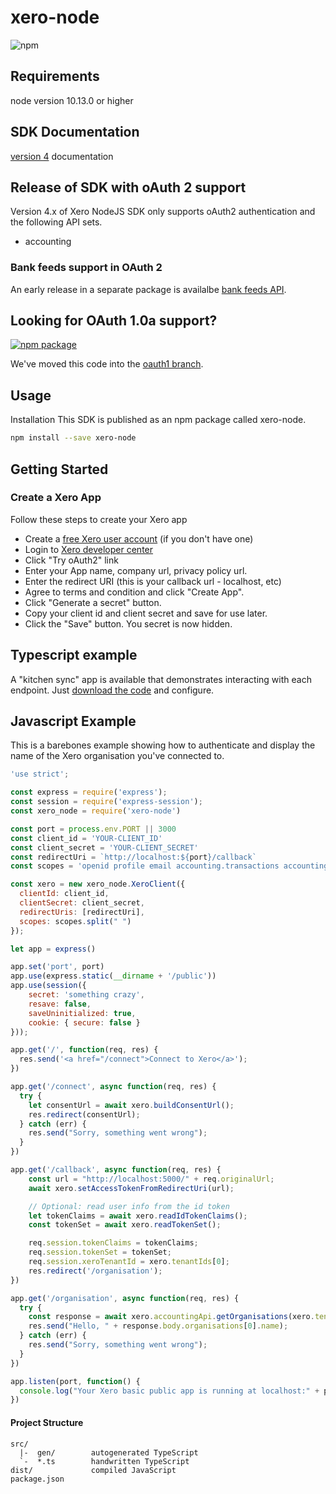 # xero-node
![npm](https://img.shields.io/npm/v/xero-node?label=xero-node)

## Requirements
node version 10.13.0 or higher

## SDK Documentation
[version 4](https://xeroapi.github.io/xero-node/) documentation

## Release of SDK with oAuth 2 support
Version 4.x of Xero NodeJS SDK only supports oAuth2 authentication and the following API sets.
* accounting

### Bank feeds support in OAuth 2
An early release in a separate package is availalbe [bank feeds API](https://github.com/XeroAPI/xero-node-bankfeeds).

## Looking for OAuth 1.0a support?
[![npm package](https://img.shields.io/badge/npm%20package-3.1.2-blue.svg)](https://www.npmjs.com/package/xero-node/v/3.1.2)

We've moved this code into the [oauth1 branch](https://github.com/XeroAPI/xero-node/tree/oauth1).

## Usage
Installation
This SDK is published as an npm package called xero-node.

```sh
npm install --save xero-node
```

## Getting Started

### Create a Xero App
Follow these steps to create your Xero app

* Create a [free Xero user account](https://www.xero.com/us/signup/api/) (if you don't have one)
* Login to [Xero developer center](https://developer.xero.com/myapps)
* Click "Try oAuth2" link
* Enter your App name, company url, privacy policy url.
* Enter the redirect URI (this is your callback url - localhost, etc)
* Agree to terms and condition and click "Create App".
* Click "Generate a secret" button.
* Copy your client id and client secret and save for use later.
* Click the "Save" button. You secret is now hidden.

## Typescript example
A "kitchen sync" app is available that demonstrates interacting with each endpoint.
Just [download the code](https://github.com/XeroAPI/xero-node-oauth2-app) and configure.

## Javascript Example
This is a barebones example showing how to authenticate and display the
name of the Xero organisation you've connected to.

```js
'use strict';

const express = require('express');
const session = require('express-session');
const xero_node = require('xero-node')

const port = process.env.PORT || 3000
const client_id = 'YOUR-CLIENT_ID'
const client_secret = 'YOUR-CLIENT_SECRET'
const redirectUri = `http://localhost:${port}/callback`
const scopes = 'openid profile email accounting.transactions accounting.settings offline_access'

const xero = new xero_node.XeroClient({
  clientId: client_id,
  clientSecret: client_secret,
  redirectUris: [redirectUri],
  scopes: scopes.split(" ")
});

let app = express()

app.set('port', port)
app.use(express.static(__dirname + '/public'))
app.use(session({
    secret: 'something crazy',
    resave: false,
    saveUninitialized: true,
    cookie: { secure: false }
}));

app.get('/', function(req, res) {
  res.send('<a href="/connect">Connect to Xero</a>');
})

app.get('/connect', async function(req, res) {
  try {
    let consentUrl = await xero.buildConsentUrl();
    res.redirect(consentUrl);
  } catch (err) {
    res.send("Sorry, something went wrong");
  }
})

app.get('/callback', async function(req, res) {
    const url = "http://localhost:5000/" + req.originalUrl;
    await xero.setAccessTokenFromRedirectUri(url);

    // Optional: read user info from the id token
    let tokenClaims = await xero.readIdTokenClaims();
    const tokenSet = await xero.readTokenSet();

    req.session.tokenClaims = tokenClaims;
    req.session.tokenSet = tokenSet;
    req.session.xeroTenantId = xero.tenantIds[0];
    res.redirect('/organisation');
})

app.get('/organisation', async function(req, res) {
  try {
    const response = await xero.accountingApi.getOrganisations(xero.tenantIds[0])
    res.send("Hello, " + response.body.organisations[0].name);
  } catch (err) {
    res.send("Sorry, something went wrong");
  }
})

app.listen(port, function() {
  console.log("Your Xero basic public app is running at localhost:" + port)
})
```

#### Project Structure
```
src/
  |-  gen/        autogenerated TypeScript
  `-  *.ts        handwritten TypeScript
dist/             compiled JavaScript
package.json
```
